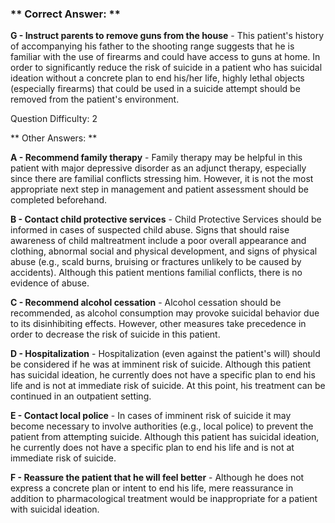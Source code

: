 ### ** Correct Answer: **

**G - Instruct parents to remove guns from the house** - This patient's history of accompanying his father to the shooting range suggests that he is familiar with the use of firearms and could have access to guns at home. In order to significantly reduce the risk of suicide in a patient who has suicidal ideation without a concrete plan to end his/her life, highly lethal objects (especially firearms) that could be used in a suicide attempt should be removed from the patient's environment.

Question Difficulty: 2

** Other Answers: **

**A - Recommend family therapy** - Family therapy may be helpful in this patient with major depressive disorder as an adjunct therapy, especially since there are familial conflicts stressing him. However, it is not the most appropriate next step in management and patient assessment should be completed beforehand.

**B - Contact child protective services** - Child Protective Services should be informed in cases of suspected child abuse. Signs that should raise awareness of child maltreatment include a poor overall appearance and clothing, abnormal social and physical development, and signs of physical abuse (e.g., scald burns, bruising or fractures unlikely to be caused by accidents). Although this patient mentions familial conflicts, there is no evidence of abuse.

**C - Recommend alcohol cessation** - Alcohol cessation should be recommended, as alcohol consumption may provoke suicidal behavior due to its disinhibiting effects. However, other measures take precedence in order to decrease the risk of suicide in this patient.

**D - Hospitalization** - Hospitalization (even against the patient's will) should be considered if he was at imminent risk of suicide. Although this patient has suicidal ideation, he currently does not have a specific plan to end his life and is not at immediate risk of suicide. At this point, his treatment can be continued in an outpatient setting.

**E - Contact local police** - In cases of imminent risk of suicide it may become necessary to involve authorities (e.g., local police) to prevent the patient from attempting suicide. Although this patient has suicidal ideation, he currently does not have a specific plan to end his life and is not at immediate risk of suicide.

**F - Reassure the patient that he will feel better** - Although he does not express a concrete plan or intent to end his life, mere reassurance in addition to pharmacological treatment would be inappropriate for a patient with suicidal ideation.

